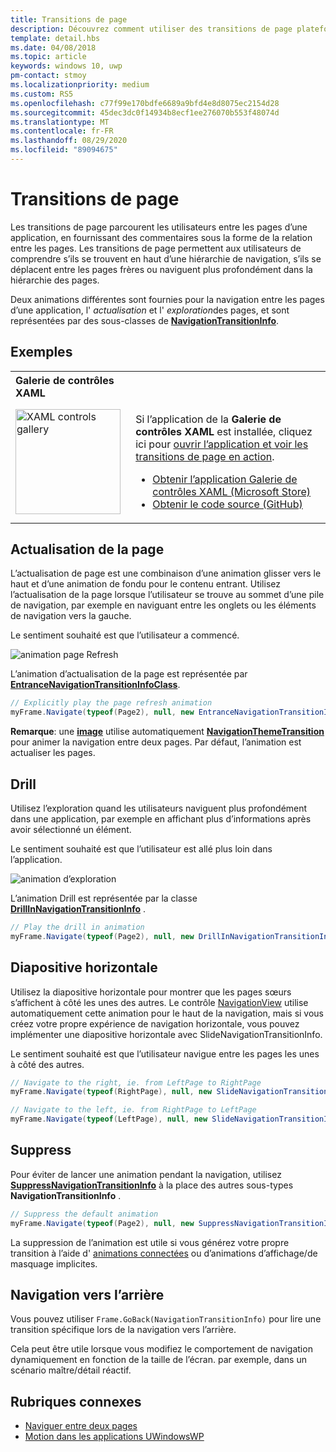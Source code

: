 ```yaml
---
title: Transitions de page
description: Découvrez comment utiliser des transitions de page plateforme Windows universelle (UWP) pour fournir aux utilisateurs des commentaires sur la relation entre les pages de votre application.
template: detail.hbs
ms.date: 04/08/2018
ms.topic: article
keywords: windows 10, uwp
pm-contact: stmoy
ms.localizationpriority: medium
ms.custom: RS5
ms.openlocfilehash: c77f99e170bdfe6689a9bfd4e8d8075ec2154d28
ms.sourcegitcommit: 45dec3dc0f14934b8ecf1ee276070b553f48074d
ms.translationtype: MT
ms.contentlocale: fr-FR
ms.lasthandoff: 08/29/2020
ms.locfileid: "89094675"
---
```

# <a name="page-transitions"></a>Transitions de page

Les transitions de page parcourent les utilisateurs entre les pages d’une application, en fournissant des commentaires sous la forme de la relation entre les pages. Les transitions de page permettent aux utilisateurs de comprendre s’ils se trouvent en haut d’une hiérarchie de navigation, s’ils se déplacent entre les pages frères ou naviguent plus profondément dans la hiérarchie des pages.

Deux animations différentes sont fournies pour la navigation entre les pages d’une application, l' *actualisation* et l' *exploration*des pages, et sont représentées par des sous-classes de [**NavigationTransitionInfo**](https://docs.microsoft.com/uwp/api/windows.ui.xaml.media.animation.navigationtransitioninfo).

## <a name="examples"></a>Exemples

<table>
<th align="left">Galerie de contrôles XAML<th>
<tr>
<td><img src="images/xaml-controls-gallery-app-icon.png" alt="XAML controls gallery" width="168"></img></td>
<td>
    <p>Si l’application de la <strong style="font-weight: semi-bold">Galerie de contrôles XAML</strong> est installée, cliquez ici pour <a href="xamlcontrolsgallery:/item/PageTransition">ouvrir l’application et voir les transitions de page en action</a>.</p>
    <ul>
    <li><a href="https://www.microsoft.com/store/productId/9MSVH128X2ZT">Obtenir l’application Galerie de contrôles XAML (Microsoft Store)</a></li>
    <li><a href="https://github.com/Microsoft/Xaml-Controls-Gallery">Obtenir le code source (GitHub)</a></li>
    </ul>
</td>
</tr>
</table>

## <a name="page-refresh"></a>Actualisation de la page

L’actualisation de page est une combinaison d’une animation glisser vers le haut et d’une animation de fondu pour le contenu entrant. Utilisez l’actualisation de la page lorsque l’utilisateur se trouve au sommet d’une pile de navigation, par exemple en naviguant entre les onglets ou les éléments de navigation vers la gauche.

Le sentiment souhaité est que l’utilisateur a commencé.

![animation page Refresh](images/page-refresh.gif)

L’animation d’actualisation de la page est représentée par [**EntranceNavigationTransitionInfoClass**](https://docs.microsoft.com/uwp/api/windows.ui.xaml.media.animation.entrancenavigationtransitioninfo).

```csharp
// Explicitly play the page refresh animation
myFrame.Navigate(typeof(Page2), null, new EntranceNavigationTransitionInfo());

```

**Remarque**: une [**image**](https://docs.microsoft.com/uwp/api/windows.ui.xaml.controls.frame) utilise automatiquement [**NavigationThemeTransition**](https://docs.microsoft.com/uwp/api/windows.ui.xaml.media.animation.navigationthemetransition) pour animer la navigation entre deux pages. Par défaut, l’animation est actualiser les pages.

## <a name="drill"></a>Drill

Utilisez l’exploration quand les utilisateurs naviguent plus profondément dans une application, par exemple en affichant plus d’informations après avoir sélectionné un élément.

Le sentiment souhaité est que l’utilisateur est allé plus loin dans l’application.

![animation d’exploration](images/drill.gif)

L’animation Drill est représentée par la classe [**DrillInNavigationTransitionInfo**](https://docs.microsoft.com/uwp/api/windows.ui.xaml.media.animation.drillinnavigationtransitioninfo) .

```csharp
// Play the drill in animation
myFrame.Navigate(typeof(Page2), null, new DrillInNavigationTransitionInfo());
```

## <a name="horizontal-slide"></a>Diapositive horizontale

Utilisez la diapositive horizontale pour montrer que les pages sœurs s’affichent à côté les unes des autres. Le contrôle [NavigationView](../controls-and-patterns/navigationview.md) utilise automatiquement cette animation pour le haut de la navigation, mais si vous créez votre propre expérience de navigation horizontale, vous pouvez implémenter une diapositive horizontale avec SlideNavigationTransitionInfo.

Le sentiment souhaité est que l’utilisateur navigue entre les pages les unes à côté des autres. 

```csharp
// Navigate to the right, ie. from LeftPage to RightPage
myFrame.Navigate(typeof(RightPage), null, new SlideNavigationTransitionInfo() { Effect = SlideNavigationTransitionEffect.FromRight } );

// Navigate to the left, ie. from RightPage to LeftPage
myFrame.Navigate(typeof(LeftPage), null, new SlideNavigationTransitionInfo() { Effect = SlideNavigationTransitionEffect.FromLeft } );
```

## <a name="suppress"></a>Suppress

Pour éviter de lancer une animation pendant la navigation, utilisez [**SuppressNavigationTransitionInfo**](https://docs.microsoft.com/uwp/api/windows.ui.xaml.media.animation.suppressnavigationtransitioninfo) à la place des autres sous-types **NavigationTransitionInfo** .

```csharp
// Suppress the default animation
myFrame.Navigate(typeof(Page2), null, new SuppressNavigationTransitionInfo());
```

La suppression de l’animation est utile si vous générez votre propre transition à l’aide d' [animations connectées](connected-animation.md) ou d’animations d’affichage/de masquage implicites.

## <a name="backwards-navigation"></a>Navigation vers l’arrière

Vous pouvez utiliser `Frame.GoBack(NavigationTransitionInfo)` pour lire une transition spécifique lors de la navigation vers l’arrière.

Cela peut être utile lorsque vous modifiez le comportement de navigation dynamiquement en fonction de la taille de l’écran. par exemple, dans un scénario maître/détail réactif.

## <a name="related-topics"></a>Rubriques connexes

- [Naviguer entre deux pages](../basics/navigate-between-two-pages.md)
- [Motion dans les applications UWindowsWP](index.md)
